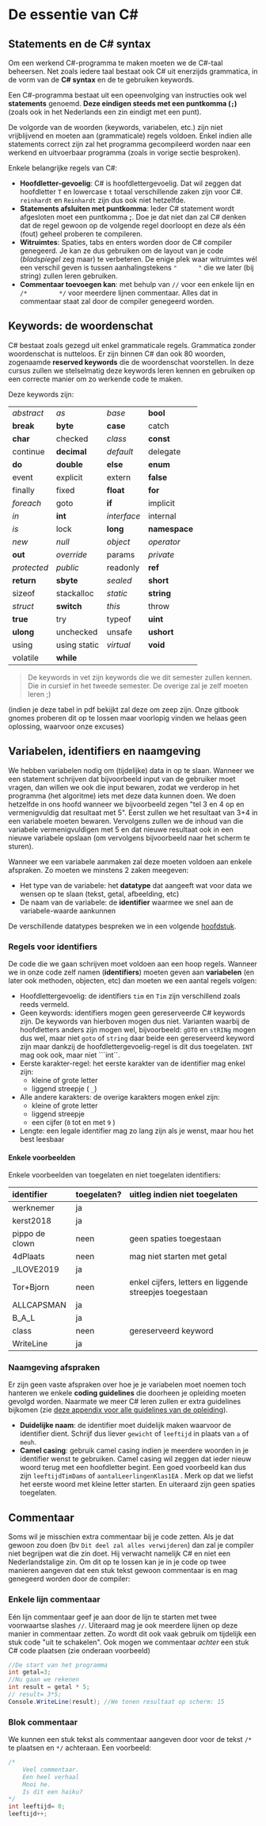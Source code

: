 # De essentie van C\#

## Statements en de C\# syntax

Om een werkend C\#-programma te maken moeten we de C\#-taal beheersen. Net zoals iedere taal bestaat ook C\# uit enerzijds grammatica, in de vorm van de **C\# syntax** en de te gebruiken keywords.

Een C\#-programma bestaat uit een opeenvolging van instructies ook wel **statements** genoemd. **Deze eindigen steeds met een puntkomma \(`;`\)** \(zoals ook in het Nederlands een zin eindigt met een punt\).

De volgorde van de woorden \(keywords, variabelen, etc.\) zijn niet vrijblijvend en moeten aan \(grammaticale\) regels voldoen. Enkel indien alle statements correct zijn zal het programma gecompileerd worden naar een werkend en uitvoerbaar programma \(zoals in vorige sectie besproken\).

Enkele belangrijke regels van C\#:

* **Hoofdletter-gevoelig**: C\# is hoofdlettergevoelig. Dat wil zeggen dat hoofdletter `T` en lowercase `t` totaal verschillende zaken zijn voor C\#. `reinhardt` en `Reinhardt` zijn dus ook niet hetzelfde.
* **Statements afsluiten met puntkomma**: Ieder C\# statement wordt afgesloten moet een puntkomma **;**. Doe je dat niet dan zal C\# denken dat de regel gewoon op de volgende regel doorloopt en deze als één \(fout\) geheel proberen te compileren.
* **Witruimtes**: Spaties, tabs en enters worden door de C\# compiler genegeerd. Je kan ze dus gebruiken om de layout van je code  \(_bladspiegel_ zeg maar\) te verbeteren. De enige plek waar witruimtes wél een verschil geven is tussen aanhalingstekens `"      "` die we later \(bij string\) zullen leren gebruiken.
* **Commentaar toevoegen kan**: met behulp van `//` voor een enkele lijn en `/*         */` voor meerdere lijnen commentaar. Alles dat in commentaar staat zal door de compiler genegeerd worden.

## Keywords: de woordenschat

C\# bestaat zoals gezegd uit enkel grammaticale regels. Grammatica zonder woordenschat is nutteloos. Er zijn binnen C\# dan ook 80 woorden, zogenaamde **reserved keywords** die de woordenschat voorstellen. In deze cursus zullen we stelselmatig deze keywords leren kennen en gebruiken op een correcte manier om zo werkende code te maken.

Deze keywords zijn:

|  |  |  |  |
| :--- | :--- | :--- | :--- |
| _abstract_ | _as_ | _base_ | **bool** |
| **break** | **byte** | **case** | catch |
| **char** | checked | _class_ | **const** |
| continue | **decimal** | _default_ | delegate |
| **do** | **double** | **else** | **enum** |
| event | explicit | extern | **false** |
| finally | fixed | **float** | **for** |
| _foreach_ | goto | **if** | implicit |
| _in_ | **int** | _interface_ | internal |
| _is_ | lock | **long** | **namespace** |
| _new_ | _null_ | _object_ | _operator_ |
| **out** | _override_ | params | _private_ |
| _protected_ | _public_ | readonly | **ref** |
| **return** | **sbyte** | _sealed_ | **short** |
| sizeof | stackalloc | _static_ | **string** |
| _struct_ | **switch** | _this_ | throw |
| **true** | try | typeof | **uint** |
| **ulong** | unchecked | unsafe | **ushort** |
| using | using static | _virtual_ | **void** |
| volatile | **while** |  |  |

> De keywords in vet zijn keywords die we dit semester zullen kennen. Die in cursief in het tweede semester. De overige zal je zelf moeten leren ;\)

\(indien je deze tabel in pdf bekijkt zal deze om zeep zijn. Onze gitbook gnomes proberen dit op te lossen maar voorlopig vinden we helaas geen oplossing, waarvoor onze excuses\)

## Variabelen, identifiers en naamgeving

We hebben variabelen nodig om \(tijdelijke\) data in op te slaan. Wanneer we een statement schrijven dat bijvoorbeeld input van de gebruiker moet vragen, dan willen we ook die input bewaren, zodat we verderop in het programma \(het algoritme\) iets met deze data kunnen doen. We doen hetzelfde in ons hoofd wanneer we bijvoorbeeld zegen "tel 3 en 4 op en vermenigvuldig dat resultaat met 5". Eerst zullen we het resultaat van 3+4 in een variabele moeten bewaren. Vervolgens zullen we de inhoud van die variabele vermenigvuldigen met 5 en dat nieuwe resultaat ook in een nieuwe variabele opslaan \(om vervolgens bijvoorbeeld naar het scherm te sturen\).

Wanneer we een variabele aanmaken zal deze moeten voldoen aan enkele afspraken. Zo moeten we minstens 2 zaken meegeven:

* Het type van de variabele: het **datatype**  dat aangeeft wat voor data we wensen op te slaan \(tekst, getal, afbeelding, etc\)
* De naam van de variabele: de **identifier** waarmee we snel aan de variabele-waarde aankunnen

De verschillende datatypes bespreken we in een volgende [hoofdstuk](1_datatypes.md).

### Regels voor identifiers

De code die we gaan schrijven moet voldoen aan een hoop regels. Wanneer we in onze code zelf namen \(**identifiers**\) moeten geven aan **variabelen** \(en later ook methoden, objecten, etc\) dan moeten we een aantal regels volgen:

* Hoofdlettergevoelig: de identifiers `tim` en `Tim` zijn verschillend zoals reeds vermeld.
* Geen keywords: identifiers mogen geen gereserveerde C\# keywords zijn. De keywords van hierboven mogen dus niet. Varianten waarbij de hoofdletters anders zijn mogen wel, bijvoorbeeld: `gOTO` en `stRINg` mogen dus wel, maar niet `goto` of `string` daar beide een gereserveerd keyword zijn maar dankzij de hoofdlettergevoelig-regel is dit dus toegelaten. `INT` mag ook ook, maar niet ```int``.
* Eerste karakter-regel: het eerste karakter van de identifier mag enkel zijn:
  * kleine of grote letter
  * liggend streepje \( `_`\)
* Alle andere karakters: de overige karakters mogen enkel zijn:
  * kleine of grote letter
  * liggend streepje
  * een cijfer \(`0` tot en met `9` \)
* Lengte: een legale identifier mag zo lang zijn als je wenst, maar hou het best leesbaar

#### Enkele voorbeelden

Enkele voorbeelden van toegelaten en niet toegelaten identifiers:

| identifier | toegelaten? | uitleg indien niet toegelaten |
| :--- | :--- | :--- |
| werknemer | ja |  |
| kerst2018 | ja |  |
| pippo de clown | neen | geen spaties toegestaan |
| 4dPlaats | neen | mag niet starten met getal |
| \_ILOVE2019 | ja |  |
| Tor+Bjorn | neen | enkel cijfers, letters en liggende streepjes toegestaan |
| ALLCAPSMAN | ja |  |
| B\_A\_L | ja |  |
| class | neen | gereserveerd keyword |
| WriteLine | ja |  |

### Naamgeving afspraken

Er zijn geen vaste afspraken over hoe je je variabelen moet noemen toch hanteren we enkele **coding guidelines** die doorheen je opleiding moeten gevolgd worden. Naarmate we meer C\# leren zullen er extra guidelines bijkomen \(zie [deze appendix voor alle guidelines van de opleiding]()\).

* **Duidelijke naam**: de identifier moet duidelijk maken waarvoor de identifier dient. Schrijf dus liever `gewicht` of `leeftijd` in plaats van `a` of `meuh`.
* **Camel casing**: gebruik camel casing indien je meerdere woorden in je identifier wenst te gebruiken. Camel casing wil zeggen dat ieder nieuw woord terug met een hoofdletter begint. Een goed voorbeeld kan dus zijn `leeftijdTimDams` of `aantalLeerlingenKlas1EA` . Merk op dat we liefst het eerste woord met kleine letter starten. En uiteraard zijn geen spaties toegelaten.

## Commentaar

Soms wil je misschien extra commentaar bij je code zetten. Als je dat gewoon zou doen \(bv `Dit deel zal alles verwijderen`\) dan zal je compiler niet begrijpen wat die zin doet. Hij verwacht namelijk C\# en niet een Nederlandstalige zin. Om dit op te lossen kan je in je code op twee manieren aangeven dat een stuk tekst gewoon commentaar is en mag genegeerd worden door de compiler:

### Enkele lijn commentaar

Eén lijn commentaar geef je aan door de lijn te starten met twee voorwaartse slashes `//`. Uiteraard mag je ook meerdere lijnen op deze manier in commentaar zetten. Zo wordt dit ook vaak gebruik om tijdelijk een stuk code "uit te schakelen". Ook mogen we commentaar _achter_ een stuk C\# code plaatsen \(zie onderaan voorbeeld\)

```csharp
//De start van het programma
int getal=3;
//Nu gaan we rekenen
int result = getal * 5;
// result= 3*5;
Console.WriteLine(result); //We tonen resultaat op scherm: 15
```

### Blok commentaar

We kunnen een stuk tekst als commentaar aangeven door voor de tekst `/*` te plaatsen en `*/` achteraan. Een voorbeeld:

```csharp
/*
    Veel commentaar.
    Een heel verhaal
    Mooi he.
    Is dit een haiku?
*/
int leeftijd= 0;
leeftijd++;
```

